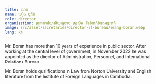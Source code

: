 ```yaml
---
title: លោក
name: ហៀង បូរ៉ាន់
role: director
organization: ប្រធានការិយាល័យរដ្ឋបាល បុគ្គលិក និងទំនាក់ទំនងអន្តរជាតិ
image: src/asset/secretaries/director-of-bureau/heang-boran.webp
lang: km
---
```


Mr. Boran has more than 10 years of experience in public sector. After working at the central level of government, in November 2022 he was appointed as the director of Administration, Personnel, and International Relations Bureau

Mr. Boran holds qualifications in Law from Norton University and English literature from the Institute of Foreign Languages in Cambodia.
